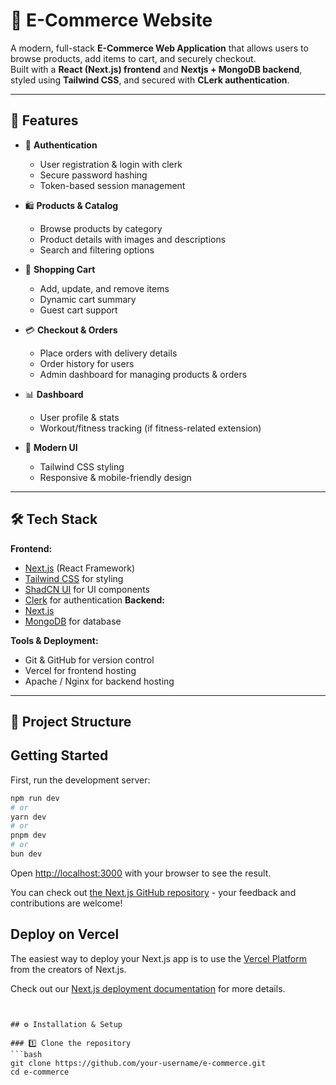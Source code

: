 # 🛒 E-Commerce Website

A modern, full-stack **E-Commerce Web Application** that allows users to browse products, add items to cart, and securely checkout.  
Built with a **React (Next.js) frontend** and **Nextjs + MongoDB backend**, styled using **Tailwind CSS**, and secured with **CLerk authentication**.

---

## 🚀 Features

- 🔐 **Authentication**
  - User registration & login with clerk
  - Secure password hashing
  - Token-based session management

- 🛍️ **Products & Catalog**
  - Browse products by category
  - Product details with images and descriptions
  - Search and filtering options

- 🛒 **Shopping Cart**
  - Add, update, and remove items
  - Dynamic cart summary
  - Guest cart support

- 💳 **Checkout & Orders**
  - Place orders with delivery details
  - Order history for users
  - Admin dashboard for managing products & orders

- 📊 **Dashboard**
  - User profile & stats
  - Workout/fitness tracking (if fitness-related extension)

- 🎨 **Modern UI**
  - Tailwind CSS styling
  - Responsive & mobile-friendly design

---

## 🛠️ Tech Stack

**Frontend:**
- [Next.js](https://nextjs.org/) (React Framework)
- [Tailwind CSS](https://tailwindcss.com/) for styling
- [ShadCN UI](https://ui.shadcn.com/) for UI components
 - [Clerk](https://clerk.com/) for authentication
**Backend:**
- [Next.js](https://nextjs.org/) 
- [MongoDB](https://www.mongodb.com/) for database


**Tools & Deployment:**
- Git & GitHub for version control
- Vercel for frontend hosting
- Apache / Nginx for backend hosting

---

## 📂 Project Structure


## Getting Started

First, run the development server:

```bash
npm run dev
# or
yarn dev
# or
pnpm dev
# or
bun dev
```

Open [http://localhost:3000](http://localhost:3000) with your browser to see the result.


You can check out [the Next.js GitHub repository](https://github.com/vercel/next.js) - your feedback and contributions are welcome!

## Deploy on Vercel

The easiest way to deploy your Next.js app is to use the [Vercel Platform](https://vercel.com/new?utm_medium=default-template&filter=next.js&utm_source=create-next-app&utm_campaign=create-next-app-readme) from the creators of Next.js.

Check out our [Next.js deployment documentation](https://nextjs.org/docs/app/building-your-application/deploying) for more details.

```


## ⚙️ Installation & Setup

### 1️⃣ Clone the repository
```bash
git clone https://github.com/your-username/e-commerce.git
cd e-commerce
```
